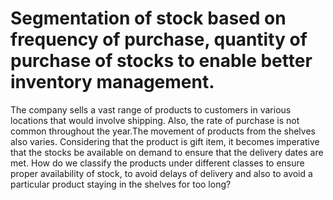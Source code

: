 # Segmentation of stock based on frequency of purchase, quantity of purchase of stocks to enable better inventory management.
The company sells a vast range of products to customers in various locations that would involve shipping. Also, the rate of purchase is not common throughout the year.The movement of products from the shelves also varies. Considering that the product is gift item, it becomes imperative that the stocks be available on demand to ensure that the delivery dates are met. How do we classify the products under different classes to ensure proper availability of stock, to avoid delays of delivery and also to avoid a particular product staying in the shelves for too long?
